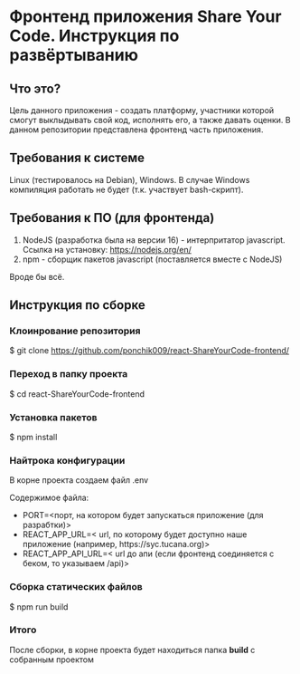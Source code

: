 # Фронтенд приложения Share Your Code. Инструкция по развёртыванию

## Что это?

Цель данного приложения - создать платформу, участники которой смогут выклыдывать свой код, исполнять его, а также давать оценки.
В данном репозитории представлена фронтенд часть приложения.

## Требования к системе

Linux (тестировалось на Debian), Windows. В случае Windows компиляция работать не будет (т.к. участвует bash-скрипт).

## Требования к ПО (для фронтенда)

1. NodeJS (разработка была на версии 16) - интерпритатор javascript. Ссылка на установку: https://nodejs.org/en/
2. npm - сборщик пакетов javascript (поставляется вместе с NodeJS)

Вроде бы всё.

## Инструкция по сборке

### Клоинрование репозитория
$ git clone https://github.com/ponchik009/react-ShareYourCode-frontend/

### Переход в папку проекта
$ cd react-ShareYourCode-frontend

### Установка пакетов
$ npm install

### Найтрока конфигурации
<p>В корне проекта создаем файл .env</p>
<p>Содержимое файла:</p>
<ul>
  <li>PORT=<порт, на котором будет запускаться приложение (для разрабтки)></li>
  <li>REACT_APP_URL=< url, по которому будет доступно наше приложение (например, https://syc.tucana.org)></li>
  <li>REACT_APP_API_URL=< url до апи (если фронтенд соединяется с беком, то указываем /api)></li>
</ul>

### Сборка статических файлов
$ npm run build

###  Итого
После сборки, в корне проекта будет находиться папка <b>build</b> с собранным проектом
